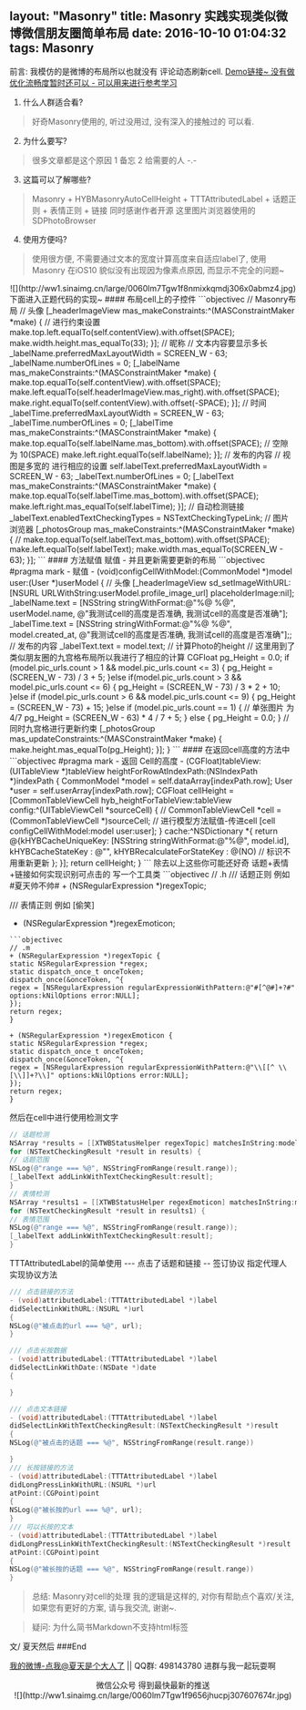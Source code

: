 layout: "Masonry"
title: Masonry 实践实现类似微博微信朋友圈简单布局
date: 2016-10-10 01:04:32
tags: Masonry
---
前言: 我模仿的是微博的布局所以也就没有 评论动态刷新cell.
[Demo链接~ 没有做优化流畅度暂时还可以 - 可以用来进行参考学习](https://github.com/summerxx27/weibo)

<!-- more -->
1. 什么人群适合看?
> 好奇Masonry使用的, 听过没用过, 没有深入的接触过的 可以看.

2. 为什么要写?
> 很多文章都是这个原因 1 备忘 2 给需要的人 -.- 

3. 这篇可以了解哪些?
> Masonry + HYBMasonryAutoCellHeight + TTTAttributedLabel + 话题正则 + 表情正则 + 链接  同时感谢作者开源
> 这里图片浏览器使用的 SDPhotoBrowser

4. 使用方便吗?
> 使用很方便, 不需要通过文本的宽度计算高度来自适应label了, 使用Masonry 在iOS10 貌似没有出现因为像素点原因, 而显示不完全的问题~

<div align=center>
![](http://ww1.sinaimg.cn/large/0060lm7Tgw1f8nmixkqmdj306x0abmz4.jpg)
</div>
下面进入正题代码的实现~
#### 布局cell上的子控件
```objectivec
// Masonry布局
// 头像
[_headerImageView mas_makeConstraints:^(MASConstraintMaker *make) {
// 进行约束设置
make.top.left.equalTo(self.contentView).with.offset(SPACE);
make.width.height.mas_equalTo(33);
}];
// 昵称
// 文本内容要显示多长
_labelName.preferredMaxLayoutWidth = SCREEN_W - 63;
_labelName.numberOfLines = 0;
[_labelName mas_makeConstraints:^(MASConstraintMaker *make) {
make.top.equalTo(self.contentView).with.offset(SPACE);
make.left.equalTo(self.headerImageView.mas_right).with.offset(SPACE);
make.right.equalTo(self.contentView).with.offset(-SPACE);
}];
// 时间
_labelTime.preferredMaxLayoutWidth = SCREEN_W - 63;
_labelTime.numberOfLines = 0;
[_labelTime mas_makeConstraints:^(MASConstraintMaker *make) {
make.top.equalTo(self.labelName.mas_bottom).with.offset(SPACE); // 空隙 为 10(SPACE)
make.left.right.equalTo(self.labelName);
}];
// 发布的内容
// 视图是多宽的 进行相应的设置
self.labelText.preferredMaxLayoutWidth = SCREEN_W - 63;
_labelText.numberOfLines = 0;
[_labelText mas_makeConstraints:^(MASConstraintMaker *make) {
make.top.equalTo(self.labelTime.mas_bottom).with.offset(SPACE);
make.left.right.mas_equalTo(self.labelTime);
}];
// 自动检测链接
_labelText.enabledTextCheckingTypes = NSTextCheckingTypeLink;
// 图片浏览器
[_photosGroup mas_makeConstraints:^(MASConstraintMaker *make) {
//
make.top.equalTo(self.labelText.mas_bottom).with.offset(SPACE);
make.left.equalTo(self.labelText);
make.width.mas_equalTo(SCREEN_W - 63);
}];
```
#### 方法赋值 赋值 - 并且更新需要更新的布局
```objectivec
#pragma mark - 赋值
- (void)configCellWithModel:(CommonModel *)model user:(User *)userModel
{
// 头像
[_headerImageView sd_setImageWithURL:[NSURL URLWithString:userModel.profile_image_url] placeholderImage:nil];
_labelName.text = [NSString stringWithFormat:@"%@ %@", userModel.name, @"我测试cell的高度是否准确, 我测试cell的高度是否准确"];
_labelTime.text = [NSString stringWithFormat:@"%@ %@", model.created_at, @"我测试cell的高度是否准确, 我测试cell的高度是否准确"];;
// 发布的内容
_labelText.text = model.text;
// 计算Photo的height
// 这里用到了类似朋友圈的九宫格布局所以我进行了相应的计算
CGFloat pg_Height = 0.0;
if (model.pic_urls.count > 1 && model.pic_urls.count <= 3) {
pg_Height = (SCREEN_W - 73) / 3 + 5;
}else if(model.pic_urls.count > 3 && model.pic_urls.count <= 6)
{
pg_Height = (SCREEN_W - 73) / 3 * 2 + 10;
}else if (model.pic_urls.count > 6 && model.pic_urls.count <= 9)
{
pg_Height = (SCREEN_W - 73) + 15;
}else if (model.pic_urls.count == 1)
{
// 单张图片 为 4/7
pg_Height = (SCREEN_W - 63) * 4 / 7 + 5;
}
else
{
pg_Height = 0.0;
}
// 同时九宫格进行更新约束
[_photosGroup mas_updateConstraints:^(MASConstraintMaker *make) {
make.height.mas_equalTo(pg_Height);
}];
}
```
#### 在返回cell高度的方法中
```objectivec
#pragma mark - 返回 Cell的高度
- (CGFloat)tableView:(UITableView *)tableView heightForRowAtIndexPath:(NSIndexPath *)indexPath
{
CommonModel *model = self.dataArray[indexPath.row];
User *user = self.userArray[indexPath.row];
CGFloat cellHeight = [CommonTableViewCell hyb_heightForTableView:tableView config:^(UITableViewCell *sourceCell) {
//
CommonTableViewCell *cell = (CommonTableViewCell *)sourceCell;
// 进行模型方法赋值-传进cell
[cell configCellWithModel:model user:user];
} cache:^NSDictionary *{
return @{kHYBCacheUniqueKey: [NSString stringWithFormat:@"%@", model.id],
kHYBCacheStateKey : @"",
kHYBRecalculateForStateKey : @(NO) // 标识不用重新更新
};
}];
return cellHeight;
}
```
除去以上这些你可能还好奇 话题+表情+链接如何实现识别可点击的
写一个工具类
```objectivec
// .h
/// 话题正则 例如 #夏天帅不帅#
+ (NSRegularExpression *)regexTopic;

/// 表情正则 例如 [偷笑]
+ (NSRegularExpression *)regexEmoticon;
```
```objectivec
// .m
+ (NSRegularExpression *)regexTopic {
static NSRegularExpression *regex;
static dispatch_once_t onceToken;
dispatch_once(&onceToken, ^{
regex = [NSRegularExpression regularExpressionWithPattern:@"#[^@#]+?#" options:kNilOptions error:NULL];
});
return regex;
}

+ (NSRegularExpression *)regexEmoticon {
static NSRegularExpression *regex;
static dispatch_once_t onceToken;
dispatch_once(&onceToken, ^{
regex = [NSRegularExpression regularExpressionWithPattern:@"\\[[^ \\[\\]]+?\\]" options:kNilOptions error:NULL];
});
return regex;
}
```
然后在cell中进行使用检测文字
```objectivec
// 话题检测
NSArray *results = [[XTWBStatusHelper regexTopic] matchesInString:model.text options:0 range:NSMakeRange(0, model.text.length)];
for (NSTextCheckingResult *result in results) {
// 话题范围
NSLog(@"range === %@", NSStringFromRange(result.range));
[_labelText addLinkWithTextCheckingResult:result];
}
// 表情检测
NSArray *results1 = [[XTWBStatusHelper regexEmoticon] matchesInString:model.text options:0 range:NSMakeRange(0, model.text.length)];
for (NSTextCheckingResult *result in results1) {
// 表情范围
NSLog(@"range === %@", NSStringFromRange(result.range));
[_labelText addLinkWithTextCheckingResult:result];
}
```
TTTAttributedLabel的简单使用 --- 点击了话题和链接 -- 签订协议 指定代理人 实现协议方法
```objectivec
/// 点击链接的方法
- (void)attributedLabel:(TTTAttributedLabel *)label
didSelectLinkWithURL:(NSURL *)url
{
NSLog(@"被点击的url === %@", url);
}

/// 点击长按数据
- (void)attributedLabel:(TTTAttributedLabel *)label
didSelectLinkWithDate:(NSDate *)date
{

}

/// 点击文本链接
- (void)attributedLabel:(TTTAttributedLabel *)label
didSelectLinkWithTextCheckingResult:(NSTextCheckingResult *)result
{
NSLog(@"被点击的话题 === %@", NSStringFromRange(result.range))

}
/// 长按链接的方法
- (void)attributedLabel:(TTTAttributedLabel *)label
didLongPressLinkWithURL:(NSURL *)url
atPoint:(CGPoint)point
{
NSLog(@"被长按的url === %@", url);
}
/// 可以长按的文本
- (void)attributedLabel:(TTTAttributedLabel *)label
didLongPressLinkWithTextCheckingResult:(NSTextCheckingResult *)result
atPoint:(CGPoint)point
{
NSLog(@"被长按的话题 === %@", NSStringFromRange(result.range))
}

```
> 总结: Masonry对cell的处理 我的逻辑是这样的, 对你有帮助点个喜欢/关注, 如果您有更好的方案, 请与我交流, 谢谢~.

> 疑问: 为什么简书Markdown不支持html标签

文/ 夏天然后
###End

[我的微博-点我@夏天是个大人了](http://weibo.com/345100543) || QQ群: 498143780 进群与我一起玩耍啊


<div align=center>
微信公众号 得到最快最新的推送
</div>

<div align=center>
![](http://ww1.sinaimg.cn/large/0060lm7Tgw1f9656jhucpj307607674r.jpg)
</div>
